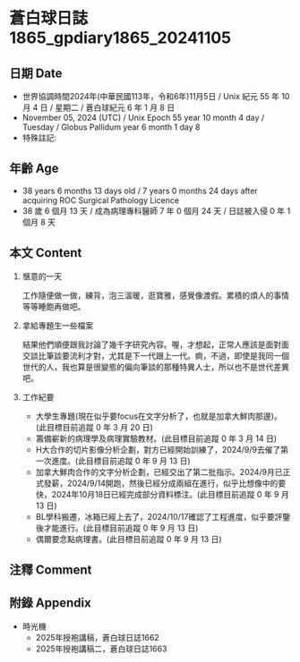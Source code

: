 [_metadata_:encoding]: - "utf-8"
[_metadata_:language]: - "zh-Hant-TW"
[_metadata_:fileformat]: - "markdown"
[_metadata_:MIME_type]: - "text/plain"
[_metadata_:markdown_version]: - "commonmark version 0.30"
[_metadata_:markdown_spec]: - "https://spec.commonmark.org/0.30/"

# 蒼白球日誌1865_gpdiary1865_20241105 #

## 日期 Date ##

* 世界協調時間2024年(中華民國113年，令和6年)11月5日 / Unix 紀元 55 年 10 月 4 日 / 星期二 / 蒼白球紀元 6 年 1 月 8 日
* November 05, 2024 (UTC) / Unix Epoch 55 year 10 month 4 day / Tuesday / Globus Pallidum year 6 month 1 day 8
* 特殊註記:

## 年齡 Age ##

* 38 years 6 months 13 days old / 7 years 0 months 24 days after acquiring ROC Surgical Pathology Licence
* 38 歲 6 個月 13 天 / 成為病理專科醫師 7 年 0 個月 24 天 / 日誌被入侵 0 年 1 個月 8 天

## 本文 Content ##

1. 愜意的一天

    工作隨便做一做，練背，泡三溫暖，逛寶雅，感覺像渡假。累積的煩人的事情等等睡飽再做吧。

2. 拿給專題生一些檔案

    結果他們順便跟我討論了幾千字研究內容。喔，才想起，正常人應該是面對面交談比筆談要流利才對，尤其是下一代跟上一代。痾，不過，即使是我同一個世代的人，我也算是很變態的偏向筆談的那種特異人士，所以也不是世代差異吧。

3. 工作紀要

    - 大學生專題(現在似乎要focus在文字分析了，也就是加拿大鮮肉那邊)。(此目標目前追蹤 0 年 3 月 20 日)
    - 籌備嶄新的病理學及病理實驗教材。(此目標目前追蹤 0 年 3 月 14 日)
    - H大合作的切片影像分析企劃，對方已經開始訓練了，2024/9/9去催了第一次進度。(此目標目前追蹤 0 年 9 月 13 日)
    - 加拿大鮮肉合作的文字分析企劃，已經交出了第二批指示。2024/9月已正式發薪，2024/9/14開跑，然後已經分成兩組在進行，似乎比想像中的要快，2024年10月18日已經完成部分資料標注。(此目標目前追蹤 0 年 9 月 13 日)
    - BL學科搬遷，冰箱已經上去了，2024/10/17確認了工程進度，似乎要評鑒後才能進行。(此目標目前追蹤 0 年 9 月 13 日)
    - 偶爾要念點病理書。(此目標目前追蹤 0 年 9 月 13 日)

## 注釋 Comment ##


## 附錄 Appendix ##

* 時光機
    - 2025年授袍講稿，蒼白球日誌1662
    - 2025年授袍講稿二，蒼白球日誌1663
